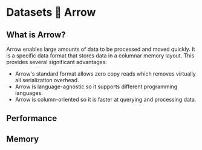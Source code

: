 # Datasets 🤝 Arrow

## What is Arrow?

Arrow enables large amounts of data to be processed and moved quickly. It is a specific data format that stores data in a columnar memory layout. This provides several significant advantages:

* Arrow's standard format allows zero copy reads which removes virtually all serialization overhead.
* Arrow is language-agnostic so it supports different programming languages.
* Arrow is column-oriented so it is faster at querying and processing data.

## Performance

## Memory